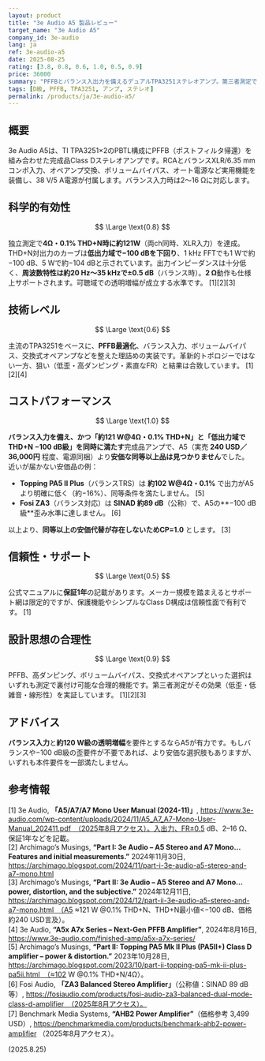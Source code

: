 ```yaml
---
layout: product
title: "3e Audio A5 製品レビュー"
target_name: "3e Audio A5"
company_id: 3e-audio
lang: ja
ref: 3e-audio-a5
date: 2025-08-25
rating: [3.8, 0.8, 0.6, 1.0, 0.5, 0.9]
price: 36000
summary: "PFFBとバランス入出力を備えるデュアルTPA3251ステレオアンプ。第三者測定で4Ω・0.1% THD+N時に約121W、低出力域でTHD+Nが−100dBを下回る透明性能を確認できました。"
tags: [D級, PFFB, TPA3251, アンプ, ステレオ]
permalink: /products/ja/3e-audio-a5/
---
```

## 概要

3e Audio A5は、TI TPA3251×2のPBTL構成にPFFB（ポストフィルタ帰還）を組み合わせた完成品Class Dステレオアンプです。RCAとバランスXLR/6.35 mmコンボ入力、オペアンプ交換、ボリュームバイパス、オート電源など実用機能を装備し、38 V/5 A電源が付属します。バランス入力時は2〜16 Ωに対応します。

## 科学的有効性

$$ \Large \text{0.8} $$

独立測定で**4Ω・0.1% THD+N時に約121W**（両ch同時、XLR入力）を達成。THD+N対出力のカーブは**低出力域で−100 dBを下回り**、1 kHz FFTでも1 Wで約−100 dB、5 Wで約−104 dBと示されています。出力インピーダンスは十分低く、**周波数特性は約20 Hz〜35 kHzで±0.5 dB**（バランス時）。**2 Ω**動作も仕様上サポートされます。可聴域での透明増幅が成立する水準です。 [1][2][3]

## 技術レベル

$$ \Large \text{0.6} $$

主流のTPA3251をベースに、**PFFB最適化**、バランス入力、ボリュームバイパス、交換式オペアンプなどを整えた理詰めの実装です。革新的トポロジーではない一方、狙い（低歪・高ダンピング・素直なFR）と結果は合致しています。 [1][2][4]

## コストパフォーマンス

$$ \Large \text{1.0} $$

**バランス入力を備え、かつ「約121 W@4Ω・0.1% THD+N」と「低出力域でTHD+N −100 dB級」を同時に満たす**完成品アンプで、A5（実売 **240 USD／36,000円** 程度、電源同梱）より**安価な同等以上品は見つかりません**でした。  
近いが届かない安価品の例：

- **Topping PA5 II Plus**（バランスTRS）は **約102 W@4Ω・0.1%** で出力がA5より明確に低く（約−16%）、同等条件を満たしません。 [5]  
- **Fosi ZA3**（バランス対応）は **SINAD 約89 dB**（公称）で、A5の**−100 dB級**歪み水準に達しません。 [6]

以上より、**同等以上の安価代替が存在しないためCP=1.0** とします。 [3]

## 信頼性・サポート

$$ \Large \text{0.5} $$

公式マニュアルに**保証1年**の記載があります。メーカー規模を踏まえるとサポート網は限定的ですが、保護機能やシンプルなClass D構成は信頼性面で有利です。 [1]

## 設計思想の合理性

$$ \Large \text{0.9} $$

PFFB、高ダンピング、ボリュームバイパス、交換式オペアンプといった選択はいずれも測定で裏付け可能な合理的機能です。第三者測定がその効果（低歪・低雑音・線形性）を実証しています。 [1][2][3]

## アドバイス

**バランス入力**と**約120 W級の透明増幅**を要件とするならA5が有力です。もしバランスや−100 dB級の歪要件が不要であれば、より安価な選択肢もありますが、いずれも本件要件を一部満たしません。

## 参考情報

[1] 3e Audio, **「A5/A7/A7 Mono User Manual (2024-11)」**, https://www.3e-audio.com/wp-content/uploads/2024/11/A5_A7_A7-Mono-User-Manual_202411.pdf　（2025年8月アクセス）。入出力、FR±0.5 dB、2–16 Ω、保証1年などを記載。  
[2] Archimago’s Musings, **“Part I: 3e Audio – A5 Stereo and A7 Mono… Features and initial measurements.”** 2024年11月30日, https://archimago.blogspot.com/2024/11/part-i-3e-audio-a5-stereo-and-a7-mono.html  
[3] Archimago’s Musings, **“Part II: 3e Audio – A5 Stereo and A7 Mono… power, distortion, and the subjective.”** 2024年12月11日, https://archimago.blogspot.com/2024/12/part-ii-3e-audio-a5-stereo-and-a7-mono.html　（A5 ≈121 W @0.1% THD+N、THD+N最小値<−100 dB、価格約240 USD言及）。  
[4] 3e Audio, **“A5x A7x Series – Next-Gen PFFB Amplifier”**, 2024年8月16日, https://www.3e-audio.com/finished-amp/a5x-a7x-series/  
[5] Archimago’s Musings, **“Part II: Topping PA5 Mk II Plus (PA5II+) Class D amplifier – power & distortion.”** 2023年10月28日, https://archimago.blogspot.com/2023/10/part-ii-topping-pa5-mk-ii-plus-pa5ii.html　（≈102 W @0.1% THD+N/4Ω）。  
[6] Fosi Audio, **「ZA3 Balanced Stereo Amplifier」**（公称値：SINAD 89 dB 等）, https://fosiaudio.com/products/fosi-audio-za3-balanced-dual-mode-class-d-amplifier　（2025年8月アクセス）。  
[7] Benchmark Media Systems, **“AHB2 Power Amplifier”**（価格参考 3,499 USD）, https://benchmarkmedia.com/products/benchmark-ahb2-power-amplifier （2025年8月アクセス）。

(2025.8.25)

